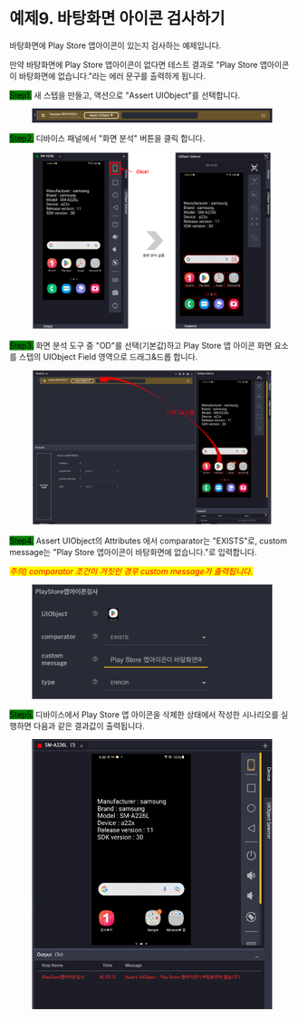 # 예제9. 바탕화면 아이콘 검사하기

바탕화면에 Play Store 앱아이콘이 있는지 검사하는 예제입니다.

만약 바탕화면에 Play Store 앱아이콘이 없다면 테스트 결과로 "Play Store 앱아이콘이 바탕화면에 없습니다."라는 에러 문구를 출력하게 됩니다.&#x20;

<mark style="background-color:green;">Step1.</mark> 새 스텝을 만들고, 액션으로 "Assert UIObject"를 선택합니다.

<figure><img src="../.gitbook/assets/image (166).png" alt=""><figcaption></figcaption></figure>

<mark style="background-color:green;">Step2.</mark> 디바이스 패널에서 "화면 분석" 버튼을 클릭 합니다.

<figure><img src="../.gitbook/assets/image (21).png" alt=""><figcaption></figcaption></figure>

<mark style="background-color:green;">Step3.</mark> 화면 분석 도구 중 "OD"를 선택(기본값)하고 Play Store 앱 아이콘 화면 요소를 스텝의 UIObject Field 영역으로 드래그&드롭 합니다.

<figure><img src="../.gitbook/assets/image (72).png" alt=""><figcaption></figcaption></figure>

<mark style="background-color:green;">Step4.</mark> Assert UIObject의 Attributes 에서 comparator는 "EXISTS"로, custom message는 "Play Store 앱아이콘이 바탕화면에 없습니다."로 입력합니다.

_<mark style="color:red;">주의) comparator 조건이 거짓인 경우 custom message가 출력됩니다.</mark>_

<figure><img src="../.gitbook/assets/image (190).png" alt=""><figcaption></figcaption></figure>

<mark style="background-color:green;">Step5.</mark> 디바이스에서 Play Store 앱 아이콘을 삭제한 상태에서 작성한 시나리오를 실행하면 다음과 같은 결과값이 출력됩니다.

<figure><img src="../.gitbook/assets/image (221).png" alt=""><figcaption></figcaption></figure>
